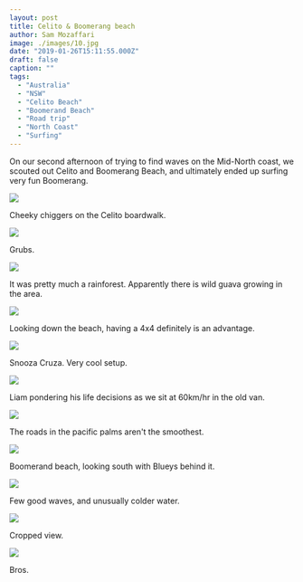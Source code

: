 ```yaml
---
layout: post
title: Celito & Boomerang beach
author: Sam Mozaffari
image: ./images/10.jpg
date: "2019-01-26T15:11:55.000Z"
draft: false
caption: ""
tags: 
  - "Australia"
  - "NSW"
  - "Celito Beach"
  - "Boomerand Beach"
  - "Road trip" 
  - "North Coast"
  - "Surfing"  
---
```



On our second afternoon of trying to find waves on the Mid-North coast, we scouted out Celito and Boomerang Beach, and ultimately ended up surfing very fun Boomerang.


![](./images/1.jpg)

Cheeky chiggers on the Celito boardwalk.

![](./images/3.jpg)

Grubs.


![](./images/4.jpg)

It was pretty much a rainforest. Apparently there is wild guava growing in the area.

![](./images/5.jpg)

Looking down the beach, having a 4x4 definitely is an advantage.

![](./images/6.jpg)

Snooza Cruza. Very cool setup.

![](./images/7.jpg)

Liam pondering his life decisions as we sit at 60km/hr in the old van.



![](./images/9.jpg)

The roads in the pacific palms aren't the smoothest.

![](./images/10.jpg)

Boomerand beach, looking south with Blueys behind it.

![](./images/11.jpg)

Few good waves, and unusually colder water.

![](./images/12.jpg)

Cropped view.

![](./images/13.jpg)

Bros.